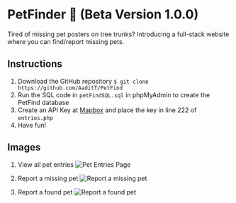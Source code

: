 # PetFinder 🐶 (Beta Version 1.0.0)
Tired of missing pet posters on tree trunks? Introducing a full-stack website where you can find/report missing pets.

## Instructions

1. Download the GitHub repository `$ git clone https://github.com/AaditT/PetFind`
2. Run the SQL code in `petFindSQL.sql` in phpMyAdmin to create the PetFind database
3. Create an API Key at [Mapbox](https://www.mapbox.com/) and place the key in line 222 of `entries.php`
4. Have fun!

## Images

1. View all pet entries
![Pet Entries Page](https://i.imgur.com/7E7ON9A.jpg)

2. Report a missing pet
![Report a missing pet](https://i.imgur.com/sLAs2OP.jpg)

3. Report a found pet
![Report a found pet](https://i.imgur.com/miWO3Yw.jpg)
